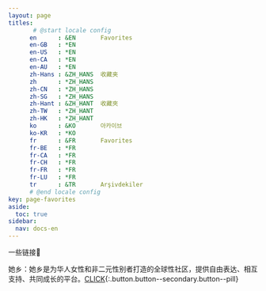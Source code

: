 ```yaml
---
layout: page
titles:
       # @start locale config
      en      : &EN       Favorites
      en-GB   : *EN
      en-US   : *EN
      en-CA   : *EN
      en-AU   : *EN
      zh-Hans : &ZH_HANS  收藏夹
      zh      : *ZH_HANS
      zh-CN   : *ZH_HANS
      zh-SG   : *ZH_HANS
      zh-Hant : &ZH_HANT  收藏夾
      zh-TW   : *ZH_HANT
      zh-HK   : *ZH_HANT
      ko      : &KO       아카이브
      ko-KR   : *KO
      fr      : &FR       Favorites
      fr-BE   : *FR
      fr-CA   : *FR
      fr-CH   : *FR
      fr-FR   : *FR
      fr-LU   : *FR
      tr      : &TR       Arşivdekiler
      # @end locale config
key: page-favorites
aside:
  toc: true
sidebar:
  nav: docs-en
---
```


一些链接🔗

她乡：她乡是为华人女性和非二元性别者打造的全球性社区，提供自由表达、相互支持、共同成长的平台。[CLICK](https://www.womenoverseas.com/){:.button.button--secondary.button--pill}

